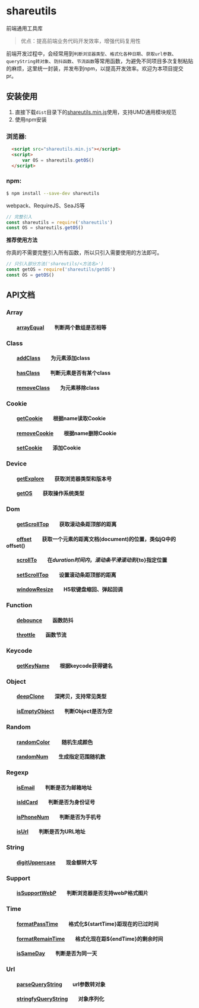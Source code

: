 # shareutils

 
前端通用工具库  

> 优点：提高前端业务代码开发效率，增强代码复用性

前端开发过程中，会经常用到`判断浏览器类型`、`格式化各种日期`、`获取url参数`、`queryString转对象`、`防抖函数`、`节流函数`等常用函数，为避免不同项目多次复制粘贴的麻烦，这里统一封装，并发布到npm，以提高开发效率。欢迎为本项目提交pr。

## 安装使用

1. 直接下载`dist`目录下的[shareutils.min.js](https://github.com/zhangzl1988/shareutils/blob/master/dist/shareutils.min.js)使用，支持UMD通用模块规范  
2. 使用npm安装

### 浏览器:
``` html
  <script src="shareutils.min.js"></script>
  <script>
      var OS = shareutils.getOS()
  </script>
```

### npm:
``` bash
$ npm install --save-dev shareutils
```

webpack、RequireJS、SeaJS等

``` javascript
// 完整引入
const shareutils = require('shareutils')
const OS = shareutils.getOS()
```

**推荐使用方法**  

你真的不需要完整引入所有函数，所以只引入需要使用的方法即可。
``` javascript
// 只引入部分方法('shareutils/<方法名>')
const getOS = require('shareutils/getOS')
const OS = getOS()
```
## API文档

### Array  
#### &emsp;&emsp;[arrayEqual][arrayEqual]&emsp;&emsp;判断两个数组是否相等 

### Class
#### &emsp;&emsp;[addClass][addClass]&emsp;&emsp;为元素添加class  
#### &emsp;&emsp;[hasClass][hasClass]&emsp;&emsp;判断元素是否有某个class  
#### &emsp;&emsp;[removeClass][removeClass]&emsp;&emsp;为元素移除class  

### Cookie 
#### &emsp;&emsp;[getCookie][getCookie]&emsp;&emsp;根据name读取Cookie  
#### &emsp;&emsp;[removeCookie][removeCookie]&emsp;&emsp;根据name删除Cookie
#### &emsp;&emsp;[setCookie][setCookie]&emsp;&emsp;添加Cookie 

### Device  
#### &emsp;&emsp;[getExplore][getExplore]&emsp;&emsp;获取浏览器类型和版本号  
#### &emsp;&emsp;[getOS][getOS]&emsp;&emsp;获取操作系统类型

### Dom  
#### &emsp;&emsp;[getScrollTop][getScrollTop]&emsp;&emsp;获取滚动条距顶部的距离
#### &emsp;&emsp;[offset][offset]&emsp;&emsp;获取一个元素的距离文档(document)的位置，类似jQ中的offset()
#### &emsp;&emsp;[scrollTo][scrollTo]&emsp;&emsp;在${duration}时间内，滚动条平滑滚动到${to}指定位置
#### &emsp;&emsp;[setScrollTop][setScrollTop]&emsp;&emsp;设置滚动条距顶部的距离
#### &emsp;&emsp;[windowResize][windowResize]&emsp;&emsp;H5软键盘缩回、弹起回调

### Function  
#### &emsp;&emsp;[debounce][debounce]&emsp;&emsp;函数防抖   
#### &emsp;&emsp;[throttle][throttle]&emsp;&emsp;函数节流   

### Keycode  
#### &emsp;&emsp;[getKeyName][getKeyName]&emsp;&emsp;根据keycode获得键名 

### Object  
#### &emsp;&emsp;[deepClone][deepClone]&emsp;&emsp;深拷贝，支持常见类型
#### &emsp;&emsp;[isEmptyObject][isEmptyObject]&emsp;&emsp;判断Object是否为空

### Random  
#### &emsp;&emsp;[randomColor][randomColor] &emsp;&emsp;随机生成颜色
#### &emsp;&emsp;[randomNum][randomNum]&emsp;&emsp;生成指定范围随机数 

### Regexp  
#### &emsp;&emsp;[isEmail][isEmail]&emsp;&emsp;判断是否为邮箱地址 
#### &emsp;&emsp;[isIdCard][isIdCard]&emsp;&emsp;判断是否为身份证号
#### &emsp;&emsp;[isPhoneNum][isPhoneNum]&emsp;&emsp;判断是否为手机号  
#### &emsp;&emsp;[isUrl][isUrl]&emsp;&emsp;判断是否为URL地址

### String  
#### &emsp;&emsp;[digitUppercase][digitUppercase]&emsp;&emsp;现金额转大写

### Support  
#### &emsp;&emsp;[isSupportWebP][isSupportWebP]&emsp;&emsp;判断浏览器是否支持webP格式图片
#### 

### Time  
#### &emsp;&emsp;[formatPassTime][formatPassTime]&emsp;&emsp;格式化${startTime}距现在的已过时间
#### &emsp;&emsp;[formatRemainTime][formatRemainTime]&emsp;&emsp;格式化现在距${endTime}的剩余时间
#### &emsp;&emsp;[isSameDay][isSameDay]&emsp;&emsp;判断是否为同一天

### Url
#### &emsp;&emsp;[parseQueryString][parseQueryString]&emsp;&emsp;url参数转对象
#### &emsp;&emsp;[stringfyQueryString][stringfyQueryString]&emsp;&emsp;对象序列化

[arrayEqual]:https://github.com/zhangzl1988/shareutils/blob/master/src/array/arrayEqual.js

[addClass]:https://github.com/zhangzl1988/shareutils/blob/master/src/class/addClass.js
[hasClass]:https://github.com/zhangzl1988/shareutils/blob/master/src/class/hasClass.js
[removeClass]:https://github.com/zhangzl1988/shareutils/blob/master/src/class/removeClass.js

[getCookie]:https://github.com/zhangzl1988/shareutils/blob/master/src/cookie/getCookie.js
[removeCookie]:https://github.com/zhangzl1988/shareutils/blob/master/src/cookie/removeCookie.js
[setCookie]:https://github.com/zhangzl1988/shareutils/blob/master/src/cookie/setCookie.js

[getExplore]:https://github.com/zhangzl1988/shareutils/blob/master/src/device/getExplore.js
[getOS]:https://github.com/zhangzl1988/shareutils/blob/master/src/device/getOS.js

[getScrollTop]:https://github.com/zhangzl1988/shareutils/blob/master/src/dom/getScrollTop.js
[offset]:https://github.com/zhangzl1988/shareutils/blob/master/src/dom/offset.js
[scrollTo]:https://github.com/zhangzl1988/shareutils/blob/master/src/dom/scrollTo.js
[setScrollTop]:https://github.com/zhangzl1988/shareutils/blob/master/src/dom/setScrollTop.js
[windowResize]:https://github.com/zhangzl1988/shareutils/blob/master/src/dom/windowResize.js

[debounce]:https://github.com/zhangzl1988/shareutils/blob/master/src/function/debounce.js
[throttle]:https://github.com/zhangzl1988/shareutils/blob/master/src/function/throttle.js

[getKeyName]:https://github.com/zhangzl1988/shareutils/blob/master/src/keycode/getKeyName.js

[deepClone]:https://github.com/zhangzl1988/shareutils/blob/master/src/object/deepClone.js
[isEmptyObject]:https://github.com/zhangzl1988/shareutils/blob/master/src/object/isEmptyObject.js

[randomColor]:https://github.com/zhangzl1988/shareutils/blob/master/src/random/randomColor.js
[randomNum]:https://github.com/zhangzl1988/shareutils/blob/master/src/random/randomNum.js

[isEmail]:https://github.com/zhangzl1988/shareutils/blob/master/src/regexp/isEmail.js
[isIdCard]:https://github.com/zhangzl1988/shareutils/blob/master/src/regexp/isIdCard.js
[isPhoneNum]:https://github.com/zhangzl1988/shareutils/blob/master/src/regexp/isPhoneNum.js
[isUrl]:https://github.com/zhangzl1988/shareutils/blob/master/src/regexp/isUrl.js

[digitUppercase]:https://github.com/zhangzl1988/shareutils/blob/master/src/string/digitUppercase.js

[isSupportWebP]:https://github.com/zhangzl1988/shareutils/blob/master/src/support/isSupportWebP.js

[formatPassTime]:https://github.com/zhangzl1988/shareutils/blob/master/src/time/formatPassTime.js
[formatRemainTime]:https://github.com/zhangzl1988/shareutils/blob/master/src/time/formatRemainTime.js
[isSameDay]:https://github.com/zhangzl1988/shareutils/blob/master/src/time/isSameDay.js

[parseQueryString]:https://github.com/zhangzl1988/shareutils/blob/master/src/url/parseQueryString.js
[stringfyQueryString]:https://github.com/zhangzl1988/shareutils/blob/master/src/url/stringfyQueryString.js

